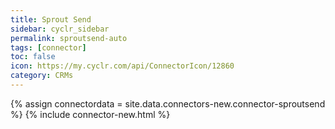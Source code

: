 ```yaml
---
title: Sprout Send
sidebar: cyclr_sidebar
permalink: sproutsend-auto
tags: [connector]
toc: false
icon: https://my.cyclr.com/api/ConnectorIcon/12860
category: CRMs
---
```

{% assign connectordata = site.data.connectors-new.connector-sproutsend %}
{% include connector-new.html %}	